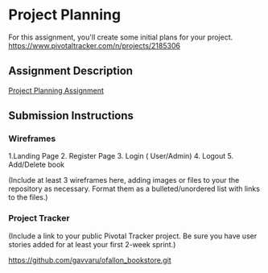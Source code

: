 # Project Planning
For this assignment, you'll create some initial plans for your project.
https://www.pivotaltracker.com/n/projects/2185306


## Assignment Description
[Project Planning Assignment](https://education.launchcode.org/liftoff/assignments/planning/)

## Submission Instructions

### Wireframes

1.Landing Page
2. Register Page
3. Login ( User/Admin)
4. Logout
5. Add/Delete book

(Include at least 3 wireframes here, adding images or files to your the repository as necessary. Format them as a bulleted/unordered list with links to the files.)

### Project Tracker

(Include a link to your public Pivotal Tracker project. Be sure you have user stories added for at least your first 2-week sprint.)

https://github.com/gavvaru/ofallon_bookstore.git